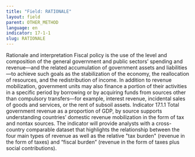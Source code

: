 ```yaml
---
title: "Field: RATIONALE"
layout: field
parent: OTHER_METHOD
language: en
indicator: 17-1-1
slug: RATIONALE
---
```

Rationale and interpretation
Fiscal policy is the use of the level and composition of the general government and public sectors’ spending and revenue—and the related accumulation of government assets and liabilities—to achieve such goals as the stabilization of the economy, the reallocation of resources, and the redistribution of income. In addition to revenue mobilization, government units may also finance a portion of their activities in a specific period by borrowing or by acquiring funds from sources other than compulsory transfers—for example, interest revenue, incidental sales of goods and services, or the rent of subsoil assets. Indicator 17.1.1 Total government revenue as a proportion of GDP, by source supports understanding countries’ domestic revenue mobilization in the form of tax and nontax sources. The indicator will provide analysts with a cross-country comparable dataset that highlights the relationship between the four main types of revenue as well as the relative "tax burden" (revenue in the form of taxes) and “fiscal burden” (revenue in the form of taxes plus social contributions).